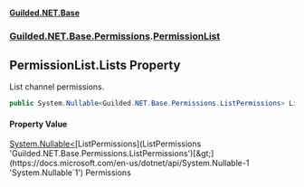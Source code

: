 
#### [Guilded.NET.Base](Guilded_NET_Base 'Guilded_NET_Base')
### [Guilded.NET.Base.Permissions](Guilded_NET_Base#Guilded_NET_Base_Permissions 'Guilded.NET.Base.Permissions').[PermissionList](PermissionList 'Guilded.NET.Base.Permissions.PermissionList')
## PermissionList.Lists Property
List channel permissions.  
```csharp
public System.Nullable<Guilded.NET.Base.Permissions.ListPermissions> Lists { get; set; }
```

#### Property Value
[System.Nullable&lt;](https://docs.microsoft.com/en-us/dotnet/api/System.Nullable-1 'System.Nullable`1')[ListPermissions](ListPermissions 'Guilded.NET.Base.Permissions.ListPermissions')[&gt;](https://docs.microsoft.com/en-us/dotnet/api/System.Nullable-1 'System.Nullable`1')
Permissions
